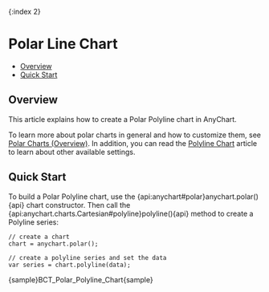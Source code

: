{:index 2}
# Polar Line Chart

* [Overview](#overview)
* [Quick Start](#quick_start)

## Overview

This article explains how to create a Polar Polyline chart in AnyChart.

To learn more about polar charts in general and how to customize them, see [Polar Charts (Overview)](Overview). In addition, you can read the [Polyline Chart](../Polyline_Chart) article to learn about other available settings.

## Quick Start

To build a Polar Polyline chart, use the {api:anychart#polar}anychart.polar(){api} chart constructor. Then call the {api:anychart.charts.Cartesian#polyline}polyline(){api} method to create a Polyline series:

```
// create a chart
chart = anychart.polar();

// create a polyline series and set the data
var series = chart.polyline(data);
```

{sample}BCT\_Polar\_Polyline\_Chart{sample}